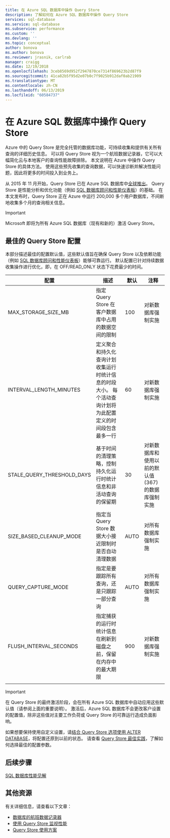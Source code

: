 ```yaml
---
title: 在 Azure SQL 数据库中操作 Query Store
description: 了解如何在 Azure SQL 数据库中操作 Query Store
services: sql-database
ms.service: sql-database
ms.subservice: performance
ms.custom: ''
ms.devlang: ''
ms.topic: conceptual
author: bonova
ms.author: bonova
ms.reviewer: jrasnik, carlrab
manager: craigg
ms.date: 12/19/2018
ms.openlocfilehash: 3ceb8569d952f2947870ce7314f869623b2d87f9
ms.sourcegitcommit: 41ca82b5f95d2e07b0c7f9025b912daf0ab21909
ms.translationtype: MT
ms.contentlocale: zh-CN
ms.lasthandoff: 06/13/2019
ms.locfileid: "60584737"
---
```

# <a name="operating-the-query-store-in-azure-sql-database"></a>在 Azure SQL 数据库中操作 Query Store

Azure 中的 Query Store 是完全托管的数据库功能，可持续收集和提供有关所有查询的详细历史信息。 可以将 Query Store 视为一个航班数据记录器，它可以大幅简化云与本地客户的查询性能故障排除。 本文说明在 Azure 中操作 Query Store 的具体方法。 使用这些预先收集的查询数据，可以快速诊断并解决性能问题，因此将更多的时间投入到业务上。 

从 2015 年 11 月开始，Query Store 已在 Azure SQL 数据库中[全球推出](https://azure.microsoft.com/updates/general-availability-azure-sql-database-query-store/)。 Query Store 是性能分析和优化功能（例如 [SQL 数据库顾问和性能仪表板](https://azure.microsoft.com/updates/sqldatabaseadvisorga/)）的基础。 在本文发布时，Query Store 正在 Azure 中运行 200,000 多个用户数据库，不间断地收集多个月的查询相关信息。

> [!IMPORTANT]
> Microsoft 即将为所有 Azure SQL 数据库（现有和新的）激活 Query Store。 

## <a name="optimal-query-store-configuration"></a>最佳的 Query Store 配置

本部分描述最佳的配置默认值，这些默认值旨在确保 Query Store 以及依赖功能（例如 [SQL 数据库顾问和性能仪表板](https://azure.microsoft.com/updates/sqldatabaseadvisorga/)）能够可靠运行。 默认配置已针对持续数据收集操作进行优化，即，在 OFF/READ_ONLY 状态下花费最少的时间。

| 配置 | 描述 | 默认 | 注释 |
| --- | --- | --- | --- |
| MAX_STORAGE_SIZE_MB |指定 Query Store 在客户数据库中占用的数据空间的限制 |100 |对新数据库强制实施 |
| INTERVAL_LENGTH_MINUTES |定义聚合和持久化查询计划收集运行时统计信息的时段大小。 每个活动查询计划将为此配置定义的时间段包含最多一行 |60 |对新数据库强制实施 |
| STALE_QUERY_THRESHOLD_DAYS |基于时间的清理策略，控制持久化运行时统计信息和非活动查询的保留期 |30 |对新数据库和使用以前的默认值 (367) 的数据库强制实施 |
| SIZE_BASED_CLEANUP_MODE |指定当 Query Store 数据大小接近限制时是否自动清理数据 |AUTO |对所有数据库强制实施 |
| QUERY_CAPTURE_MODE |指定是要跟踪所有查询，还是只跟踪一部分查询 |AUTO |对所有数据库强制实施 |
| FLUSH_INTERVAL_SECONDS |指定捕获的运行时统计信息在刷新到磁盘之前，保留在内存中的最大期限 |900 |对新数据库强制实施 |
|  | | | |

> [!IMPORTANT]
> 在 Query Store 的最终激活阶段，会在所有 Azure SQL 数据库中自动应用这些默认值（请参阅上面的重要说明）。 激活后，Azure SQL 数据库不会更改客户设置的配置值，除非这些值对主要工作负荷或 Query Store 的可靠运行造成负面影响。

如果想要保持使用自定义设置，请[结合 Query Store 选项使用 ALTER DATABASE](https://msdn.microsoft.com/library/bb522682.aspx)，将配置还原到以前的状态。 请查看 [Query Store 最佳实践](https://msdn.microsoft.com/library/mt604821.aspx)，了解如何选择最佳的配置参数。

## <a name="next-steps"></a>后续步骤

[SQL 数据库性能见解](sql-database-performance.md)

## <a name="additional-resources"></a>其他资源

有关详细信息，请查看以下文章：

- [数据库的航班数据记录器](https://azure.microsoft.com/blog/query-store-a-flight-data-recorder-for-your-database)
- [使用 Query Store 监视性能](https://msdn.microsoft.com/library/dn817826.aspx)
- [Query Store 使用方案](https://msdn.microsoft.com/library/mt614796.aspx)
